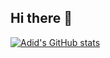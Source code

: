 ## Hi there 👋

<!--
**AdidSS/AdidSS** is a ✨ _special_ ✨ repository because its `README.md` (this file) appears on your GitHub profile.

Here are some ideas to get you started:

- 🔭 I’m currently working on ...
- 🌱 I’m currently learning ...
- 👯 I’m looking to collaborate on ...
- 🤔 I’m looking for help with ...
- 💬 Ask me about ...
- 📫 How to reach me: ...
- 😄 Pronouns: ...
- ⚡ Fun fact: ...
-->
[![Adid's GitHub stats](https://github-readme-stats.vercel.app/api?username=AdidSS)](https://github.com/anuraghazra/github-readme-stats)
